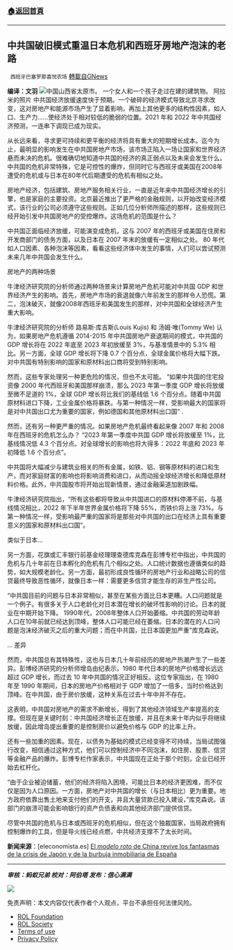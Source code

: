 ###  [:house:返回首頁](https://github.com/ourhimalayas/txt)
---


## 中共国破旧模式重温日本危机和西班牙房地产泡沫的老路
` 西班牙巴塞罗那喜悦农场` [轉載自GNews](https://gnews.org/zh-hans/1660543/)

**编译：文羽**
![](https://assets.gnews.org/wp-content/uploads/2021/11/tempsnip29.png)中国山西省太原市。 一个女人和一个孩子走过在建的建筑物。 阿拉米的照片
中共国经济放缓速度快于预期。一个破碎的经济模式导致北京寻求改变，这对房地产和能源市场产生了显着影响，再加上其他更多的结构性因素，如人口、生产力……使经济处于相对较低的脆弱的位置。2021 年和 2022 年中共国经济预测，一连串下调现已成为现实。

从长远来看，寻求更可持续和更平衡的经济将具有重大的短期增长成本。迄今为止，最明显的影响发生在中共国房地产市场，该市场正陷入一场让国家和世界经济悬而未决​​的危机。很难确切地知道中共国的经济的真正弱点以及未来会发生什么。中共国的危机非常特殊，它是可控性的爆炸，但同时它与西班牙或美国在2008年遭受的危机或与日本在80年代后期遭受的危机有相似之处。

房地产经济，包括建筑、房地产服务相关行业，一直是近年来中共国经济增长的引擎，也是家庭的主要投资。北京最近推出了更严格的金融规则，以开始改变经济模式，该行业的公司必须遵守这些规则。正如几位分析师所描述的那样，这些规则已经开始引发中共国房地产的受控爆炸。这场危机的范围是什么？

中共国正面临经济放缓，可能演变成危机，这与 2007 年的西班牙或美国在住房和开发商部门的债务方面，以及日本在 2007 年末的放缓有一定相似之处。 80 年代如人口因素、各种泡沫等因素，看看这些经济体中发生的事情，人们可以尝试预测未来几年中共国会发生什么。

房地产的两种场景

牛津经济研究院的分析师通过两种场景来计算房地产危机可能对中共国 GDP 和世界经济产生的影响。首先，房地产市场的衰退就像六年前发生的那样令人恐慌。第二，泡沫破灭，就像2008年西班牙和美国发生的那样，对中共国和全球经济产生重大影响。

牛津经济研究院的分析师 路易斯·库吉斯(Louis Kujis) 和 汤姆·唯(Tommy We) 认为，如果房地产危机遵循 2014-2015 年中共国房地产衰退期间的模式，中共国的 GDP 增长将在 2022 年底至 2023 年初放缓至 3%，与基准情景中的 5.3% 相比。另一方面，全球 GDP 增长将下降 0.7 个百分点，全球金属价格将大幅下跌。对中共国有特别影响的国家和原材料出口商将受到特别影响。

然而，这些专家处理另一种更危险的情况，但也不太可能。 “如果中共国的住宅投资像 2000 年代西班牙和美国那样崩溃，那么 2023 年第一季度 GDP 增长将放缓至微不足道的 1%，全球 GDP 增长将比我们的基线低 1.6 个百分点。随着中共国原材料进口下降，工业金属价格将暴跌。与第一种情况一样，受影响最大的国家将是对中共国出口尤为重要的国家，例如德国和其他原材料出口国” .

然而，还有另一种更严重的情况。如果房地产危机最终看起来像 2007 年和 2008 年在西班牙的危机怎么办？ “2023 年第一季度中共国 GDP 增长将放缓至 1%，比基线情况低 4.3 个百分点。对全球增长的影响也将大得多：2022 年底和 2023 年初降低 1.6 个百分点”。

中共国将大幅减少与建筑业相关的所有金属，如铁、铝、钢等原材料的进口和生产，而对家庭财富的影响也将影响消费和进口，从而动摇全球经济增长和降低原材料价格。此外，中共国股市将开始出现新情景，通过金融渠道加剧跌幅。

牛津经济研究院指出，“所有这些都将导致从中共国进口的原材料停滞不前，与基线情况相比，2022 年下半年世界金属价格将下降 55%，而铁价将上涨 73%。与第一种情况一样，受影响最严重的国家将是那些对中共国的出口在经济上具有重要意义的国家和原材料出口国”。

类似于日本…

另一方面，花旗或汇丰银行前基金经理理查德库克森在彭博专栏中指出，中共国的危机与几十年前在日本孵化的危机有几个相似之处。人口统计数据也遵循类似的趋势，如大规模老龄化。另一方面，最初形成良性循环的房地产行业和战略公司的信贷最终导致恶性循环，就像日本一样：需要更多信贷才能生存的非生产性公司。

“中共国目前的问题与日本非常相似，甚至在某些方面比日本更糟。人口问题就是一个例子。有很多关于人口老龄化对日本潜在增长的破坏性影响的讨论。日本的就业在中期开始下降。 1990年代，2008年整体人口开始萎缩。中共国的劳动年龄人口在10年前就已经达到顶峰，整体人口可能已经在萎缩。日本的潜在的人口问题是泡沫经济破灭之后的重大问题；而在中共国，比日本国更加严重”库克森说。

… 差异

然而，中共国总有其特殊性，这也与日本几十年前经历的房地产热潮产生了一些差异。彭博经济研究的分析师增岛由纪表示，1980 年代日本的房地产价格增长远远超过 GDP 增长，而过去 10 年中共国的情况正好相反。这位专家指出，在 1980 年至 1990 年期间，日本的房地产价格相对于 GDP 增加了一倍多，当时价格达到顶峰。在中共国，由于房价放缓，这种关系在过去十年中并不存在。

这表明，中共国对房地产的需求不断增长，得到了其他经济领域生产率提高的支撑。但现在是关键时刻：中共国经济增长正在放缓，并且在未来十年内似乎将继续放缓，因此增岛提出重要的是控制房价以避免价格与 GDP 的比率上升。

还有一些加重的因素。现在，以债务为基础的模式已经变得不可持续，当局试图强行改变，相信通过这种方式，他们可以控制经济中不同泡沫，如住房、股票、信贷等金融产品的爆炸。彭博专栏作家表示，中共国现在正处于那个时刻，企业已经开始去杠杆化。

“由于企业被迫储蓄，他们的经济将陷入困境，可能比日本的经济更困难，而不仅仅是因为人口原因。一方面，房地产对中共国的增长（与日本相比）更为重要。地方政府依靠出售土地来支付他们的开支，并且大量贷款已投入建设，”库克森说。该部门的崩溃可能会影响银行的资产负债表和向其他经济部门提供信贷。

尽管中共国的危机与日本或西班牙的危机相似，但在这个独裁国家，当局政府拥有控制爆炸的工具，但是导火线已经点燃，中共经济支撑不了太长时间。

**新闻来源**：[eleconomista.es] [El *modelo roto* de China revive los fantasmas de la crisis de Japón y de la burbuja inmobiliaria de España](https://www.eleconomista.es/economia/noticias/11471422/11/21/El-modelo-roto-de-China-revive-los-fantasmas-de-la-crisis-de-Japon-y-de-la-burbuja-inmobiliaria-de-Espana.html)

* * *

***审核：蚂蚁兄弟
校对：阿伯塔
发布：信心满满***

![](https://assets.gnews.org/wp-content/uploads/2021/11/GNEWS_CH..jpeg)



 

免责声明：本文内容仅代表作者个人观点，平台不承担任何法律风险。

- [ROL Foundation](https://rolfoundation.org/)
- [ROL Society](https://rolsociety.org/)
- [Terms of use](https://gnews.org/terms-of-use-3/)
- [Privacy Policy](https://gnews.org/privacy-policy/)

